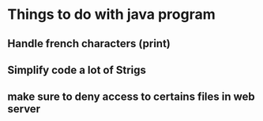 # Things to do with java program

## Handle french characters (print)
## Simplify code a lot of Strigs
## make sure to deny access to certains files in web server
